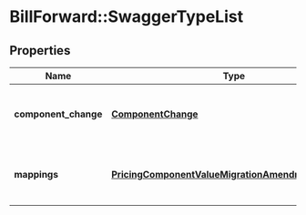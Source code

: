 # BillForward::SwaggerTypeList

## Properties
Name | Type | Description | Notes
------------ | ------------- | ------------- | -------------
**component_change** | [**ComponentChange**](ComponentChange.md) | { \&quot;description\&quot; : \&quot;\&quot;, \&quot;verbs\&quot;:[\&quot;GET\&quot;] } | [optional] 
**mappings** | [**PricingComponentValueMigrationAmendmentMapping**](PricingComponentValueMigrationAmendmentMapping.md) | { \&quot;description\&quot; : \&quot;\&quot;, \&quot;verbs\&quot;:[\&quot;GET\&quot;] } | [optional] 


